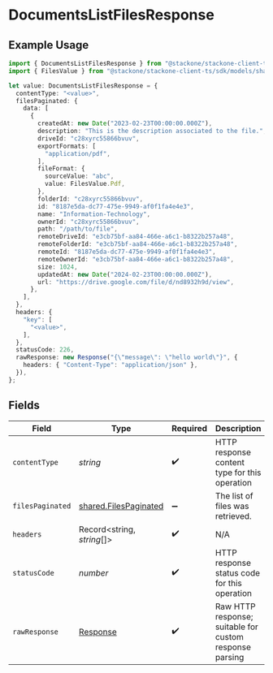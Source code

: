 # DocumentsListFilesResponse

## Example Usage

```typescript
import { DocumentsListFilesResponse } from "@stackone/stackone-client-ts/sdk/models/operations";
import { FilesValue } from "@stackone/stackone-client-ts/sdk/models/shared";

let value: DocumentsListFilesResponse = {
  contentType: "<value>",
  filesPaginated: {
    data: [
      {
        createdAt: new Date("2023-02-23T00:00:00.000Z"),
        description: "This is the description associated to the file.",
        driveId: "c28xyrc55866bvuv",
        exportFormats: [
          "application/pdf",
        ],
        fileFormat: {
          sourceValue: "abc",
          value: FilesValue.Pdf,
        },
        folderId: "c28xyrc55866bvuv",
        id: "8187e5da-dc77-475e-9949-af0f1fa4e4e3",
        name: "Information-Technology",
        ownerId: "c28xyrc55866bvuv",
        path: "/path/to/file",
        remoteDriveId: "e3cb75bf-aa84-466e-a6c1-b8322b257a48",
        remoteFolderId: "e3cb75bf-aa84-466e-a6c1-b8322b257a48",
        remoteId: "8187e5da-dc77-475e-9949-af0f1fa4e4e3",
        remoteOwnerId: "e3cb75bf-aa84-466e-a6c1-b8322b257a48",
        size: 1024,
        updatedAt: new Date("2024-02-23T00:00:00.000Z"),
        url: "https://drive.google.com/file/d/nd8932h9d/view",
      },
    ],
  },
  headers: {
    "key": [
      "<value>",
    ],
  },
  statusCode: 226,
  rawResponse: new Response("{\"message\": \"hello world\"}", {
    headers: { "Content-Type": "application/json" },
  }),
};
```

## Fields

| Field                                                                 | Type                                                                  | Required                                                              | Description                                                           |
| --------------------------------------------------------------------- | --------------------------------------------------------------------- | --------------------------------------------------------------------- | --------------------------------------------------------------------- |
| `contentType`                                                         | *string*                                                              | :heavy_check_mark:                                                    | HTTP response content type for this operation                         |
| `filesPaginated`                                                      | [shared.FilesPaginated](../../../sdk/models/shared/filespaginated.md) | :heavy_minus_sign:                                                    | The list of files was retrieved.                                      |
| `headers`                                                             | Record<string, *string*[]>                                            | :heavy_check_mark:                                                    | N/A                                                                   |
| `statusCode`                                                          | *number*                                                              | :heavy_check_mark:                                                    | HTTP response status code for this operation                          |
| `rawResponse`                                                         | [Response](https://developer.mozilla.org/en-US/docs/Web/API/Response) | :heavy_check_mark:                                                    | Raw HTTP response; suitable for custom response parsing               |